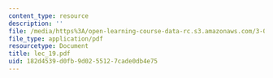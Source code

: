 ```yaml
---
content_type: resource
description: ''
file: /media/https%3A/open-learning-course-data-rc.s3.amazonaws.com/3-064-polymer-engineering-fall-2003/182d4539d0fb9d0255127cade0db4e75_lec_19.pdf
file_type: application/pdf
resourcetype: Document
title: lec_19.pdf
uid: 182d4539-d0fb-9d02-5512-7cade0db4e75
---
```

